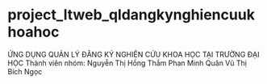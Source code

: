 # project_ltweb_qldangkynghiencuukhoahoc
ỨNG DỤNG QUẢN LÝ ĐĂNG KÝ NGHIÊN CỨU KHOA HỌC TẠI TRƯỜNG ĐẠI HỌC
Thành viên nhóm:
Nguyễn Thị Hồng Thắm
Phan Minh Quân
Vũ Thị Bích Ngọc
